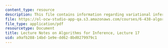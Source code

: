 ```yaml
---
content_type: resource
description: This file contains information regarding variational inference.
file: https://ol-ocw-studio-app-qa.s3.amazonaws.com/courses/6-438-algorithms-for-inference-fall-2014/a9afb28814bd1e9edd628bd0279979c1_MIT6_438F14_Lec17.pdf
file_type: application/pdf
resourcetype: Document
title: Lecture Notes on Algorithms for Inference, Lecture 17
uid: a9afb288-14bd-1e9e-dd62-8bd0279979c1
---
```

